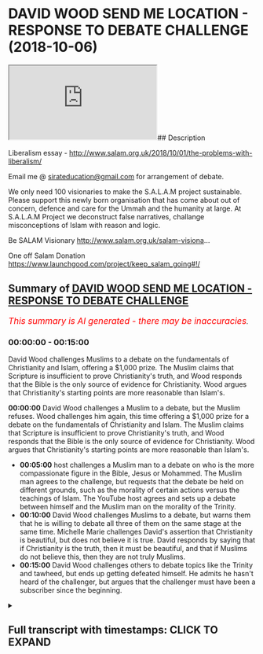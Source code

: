 # DAVID WOOD SEND ME LOCATION - RESPONSE TO DEBATE CHALLENGE (2018-10-06)

<iframe loading='lazy' src='https://www.youtube.com/embed/Hax68VgkjuQ'></iframe>## Description

Liberalism essay - 
http://www.salam.org.uk/2018/10/01/the-problems-with-liberalism/

Email me @ sirateducation@gmail.com for arrangement of debate. 

We only need 100 visionaries to make the S.A.L.A.M project sustainable. Please support this newly born organisation that has come about out of concern, defence and care for the Ummah and the humanity at large. At S.A.L.A.M Project we deconstruct false narratives, challange misconceptions of Islam with reason and logic. 

Be SALAM Visionary 
http://www.salam.org.uk/salam-visiona...

One off Salam Donation
https://www.launchgood.com/project/keep_salam_going#!/

## Summary of [DAVID WOOD SEND ME LOCATION - RESPONSE TO DEBATE CHALLENGE](https://www.youtube.com/watch?v=Hax68VgkjuQ)


*<span style="color:red; font-size:125%">This summary is AI generated - there may be inaccuracies</span>. [](/)*

### <a onclick="modifyYTiframeseektime('0')">00:00:00</a> - <a onclick="modifyYTiframeseektime('900')">00:15:00</a>

David Wood challenges Muslims to a debate on the fundamentals of Christianity and Islam, offering a $1,000 prize. The Muslim claims that Scripture is insufficient to prove Christianity's truth, and Wood responds that the Bible is the only source of evidence for Christianity. Wood argues that Christianity's starting points are more reasonable than Islam's.

**<a onclick="modifyYTiframeseektime('0')">00:00:00</a>** David Wood challenges a Muslim to a debate, but the Muslim refuses. Wood challenges him again, this time offering a $1,000 prize for a debate on the fundamentals of Christianity and Islam. The Muslim claims that Scripture is insufficient to prove Christianity's truth, and Wood responds that the Bible is the only source of evidence for Christianity. Wood argues that Christianity's starting points are more reasonable than Islam's.
* **<a onclick="modifyYTiframeseektime('300')">00:05:00</a>**  host challenges a Muslim man to a debate on who is the more compassionate figure in the Bible, Jesus or Mohammed. The Muslim man agrees to the challenge, but requests that the debate be held on different grounds, such as the morality of certain actions versus the teachings of Islam. The YouTube host agrees and sets up a debate between himself and the Muslim man on the morality of the Trinity.
* **<a onclick="modifyYTiframeseektime('600')">00:10:00</a>** David Wood challenges Muslims to a debate, but warns them that he is willing to debate all three of them on the same stage at the same time. Michelle Marie challenges David's assertion that Christianity is beautiful, but does not believe it is true. David responds by saying that if Christianity is the truth, then it must be beautiful, and that if Muslims do not believe this, then they are not truly Muslims.
* **<a onclick="modifyYTiframeseektime('900')">00:15:00</a>** David Wood challenges others to debate topics like the Trinity and tawheed, but ends up getting defeated himself. He admits he hasn't heard of the challenger, but argues that the challenger must have been a subscriber since the beginning.

<details><summary><h2>Full transcript with timestamps: CLICK TO EXPAND</h2></summary>

<a onclick="modifyYTiframeseektime('0')">0:00:00</a> I give Salam to my people in Bangladesh  
<a onclick="modifyYTiframeseektime('4')">0:00:04</a> Salam to the people of Marrakesh Salam  
<a onclick="modifyYTiframeseektime('8')">0:00:08</a> aleikum I mentor a better care to  
<a onclick="modifyYTiframeseektime('10')">0:00:10</a> brothers and sisters in dear friends  
<a onclick="modifyYTiframeseektime('11')">0:00:11</a> welcome to another episode of the house  
<a onclick="modifyYTiframeseektime('12')">0:00:12</a> show before I start one and praise Allah  
<a onclick="modifyYTiframeseektime('14')">0:00:14</a> subhana WA Ta'ala the most merciful the  
<a onclick="modifyYTiframeseektime('15')">0:00:15</a> most trust all praises glory and  
<a onclick="modifyYTiframeseektime('16')">0:00:16</a> gratitude belongs him for the work that  
<a onclick="modifyYTiframeseektime('17')">0:00:17</a> we do if you can support us with your  
<a onclick="modifyYTiframeseektime('19')">0:00:19</a> dwars  
<a onclick="modifyYTiframeseektime('19')">0:00:19</a> if you have financial means at the link  
<a onclick="modifyYTiframeseektime('21')">0:00:21</a> below whatever you can even share this  
<a onclick="modifyYTiframeseektime('23')">0:00:23</a> video it would mean a lot to us because  
<a onclick="modifyYTiframeseektime('24')">0:00:24</a> then we can bring you these videos not  
<a onclick="modifyYTiframeseektime('25')">0:00:25</a> only that we're gonna be bringing you  
<a onclick="modifyYTiframeseektime('26')">0:00:26</a> some debates so if you guys remember  
<a onclick="modifyYTiframeseektime('29')">0:00:29</a> none in Muhammad's job shadow for the  
<a onclick="modifyYTiframeseektime('30')">0:00:30</a> new show the booth we done a video  
<a onclick="modifyYTiframeseektime('32')">0:00:32</a> reacting to David Wood now David Wood  
<a onclick="modifyYTiframeseektime('35')">0:00:35</a> who is this person cuz we need to  
<a onclick="modifyYTiframeseektime('36')">0:00:36</a> understand the person who is dealing  
<a onclick="modifyYTiframeseektime('37')">0:00:37</a> with you here David Wood is someone I  
<a onclick="modifyYTiframeseektime('39')">0:00:39</a> can clearly say a staunch enemy of Islam  
<a onclick="modifyYTiframeseektime('41')">0:00:41</a> to be frank Accord any different he's  
<a onclick="modifyYTiframeseektime('44')">0:00:44</a> such an enemy that he goes to the levels  
<a onclick="modifyYTiframeseektime('47')">0:00:47</a> of losing his dignity no it is it is  
<a onclick="modifyYTiframeseektime('50')">0:00:50</a> because if someone hates me knowledge if  
<a onclick="modifyYTiframeseektime('53')">0:00:53</a> someone hates someone so much if I can  
<a onclick="modifyYTiframeseektime('54')">0:00:54</a> lose if it causes me to lose my dignity  
<a onclick="modifyYTiframeseektime('57')">0:00:57</a> that means psychologically up here I'm  
<a onclick="modifyYTiframeseektime('59')">0:00:59</a> not trying to do personal attacks at  
<a onclick="modifyYTiframeseektime('60')">0:01:00</a> home and I'm just sayin who is this  
<a onclick="modifyYTiframeseektime('61')">0:01:01</a> person this is a person in another  
<a onclick="modifyYTiframeseektime('63')">0:01:03</a> interview which he claimed that he was a  
<a onclick="modifyYTiframeseektime('66')">0:01:06</a> business this person who wanted to kill  
<a onclick="modifyYTiframeseektime('68')">0:01:08</a> his father and I played the recordings  
<a onclick="modifyYTiframeseektime('70')">0:01:10</a> you can play for yourself you have some  
<a onclick="modifyYTiframeseektime('71')">0:01:11</a> crazy stuff now I decided to kill my dad  
<a onclick="modifyYTiframeseektime('76')">0:01:16</a> and I decided to do it in a brutal  
<a onclick="modifyYTiframeseektime('79')">0:01:19</a> fashion not a not a gunshot or anything  
<a onclick="modifyYTiframeseektime('81')">0:01:21</a> I was gonna do with a hammer when I  
<a onclick="modifyYTiframeseektime('84')">0:01:24</a> walked up to my dad I've got a hammer in  
<a onclick="modifyYTiframeseektime('86')">0:01:26</a> my hand and I hit him in the head seven  
<a onclick="modifyYTiframeseektime('91')">0:01:31</a> or eight times with a ball-peen hammer  
<a onclick="modifyYTiframeseektime('93')">0:01:33</a> and so I thought he was dead and I just  
<a onclick="modifyYTiframeseektime('96')">0:01:36</a> left he was a very problematic person  
<a onclick="modifyYTiframeseektime('98')">0:01:38</a> now in the image that you can see in  
<a onclick="modifyYTiframeseektime('100')">0:01:40</a> front he's dressed up as a woman now the  
<a onclick="modifyYTiframeseektime('102')">0:01:42</a> question that needs to ask is why would  
<a onclick="modifyYTiframeseektime('103')">0:01:43</a> a man dressed up as a woman unless you  
<a onclick="modifyYTiframeseektime('105')">0:01:45</a> want to be a transgender yeah oh like I  
<a onclick="modifyYTiframeseektime('108')">0:01:48</a> said before you've lost your dignity so  
<a onclick="modifyYTiframeseektime('110')">0:01:50</a> words even with such a man and the only  
<a onclick="modifyYTiframeseektime('111')">0:01:51</a> reason we're doing this is to further  
<a onclick="modifyYTiframeseektime('114')">0:01:54</a> expose him that's why now this the  
<a onclick="modifyYTiframeseektime('116')">0:01:56</a> reason we're doing otherwise I'm being  
<a onclick="modifyYTiframeseektime('117')">0:01:57</a> honest I don't believe this person  
<a onclick="modifyYTiframeseektime('119')">0:01:59</a> should even be debated because he has no  
<a onclick="modifyYTiframeseektime('121')">0:02:01</a> dignity there is some Christians that  
<a onclick="modifyYTiframeseektime('123')">0:02:03</a> colorsmart says in the Quran laces are  
<a onclick="modifyYTiframeseektime('124')">0:02:04</a> all Christians are the same so there are  
<a onclick="modifyYTiframeseektime('126')">0:02:06</a> some that I could handle we go to the  
<a onclick="modifyYTiframeseektime('127')">0:02:07</a> pass summit and a good people they talk  
<a onclick="modifyYTiframeseektime('129')">0:02:09</a> to us they want a reason they want to  
<a onclick="modifyYTiframeseektime('130')">0:02:10</a> understand and luck always wanted Isis  
<a onclick="modifyYTiframeseektime('132')">0:02:12</a> come to common terms between you and  
<a onclick="modifyYTiframeseektime('133')">0:02:13</a> them  
<a onclick="modifyYTiframeseektime('133')">0:02:13</a> but this man is not the same and he will  
<a onclick="modifyYTiframeseektime('135')">0:02:15</a> not be treated the same cause we're  
<a onclick="modifyYTiframeseektime('136')">0:02:16</a> gonna be very frank we're not here to  
<a onclick="modifyYTiframeseektime('138')">0:02:18</a> Haywood no no no no no we're here to get  
<a onclick="modifyYTiframeseektime('140')">0:02:20</a> to the point and deal with the matter  
<a onclick="modifyYTiframeseektime('142')">0:02:22</a> head-on  
<a onclick="modifyYTiframeseektime('142')">0:02:22</a> so since we've got a little bit of  
<a onclick="modifyYTiframeseektime('144')">0:02:24</a> understanding who is this person from  
<a onclick="modifyYTiframeseektime('145')">0:02:25</a> the images below he dropped you poor  
<a onclick="modifyYTiframeseektime('147')">0:02:27</a> challenge out to him you said to him  
<a onclick="modifyYTiframeseektime('149')">0:02:29</a> look they litter let's have a debate and  
<a onclick="modifyYTiframeseektime('151')">0:02:31</a> the videos that you reacted to was of  
<a onclick="modifyYTiframeseektime('154')">0:02:34</a> him not being able to answer a question  
<a onclick="modifyYTiframeseektime('156')">0:02:36</a> that he was posed from his religion  
<a onclick="modifyYTiframeseektime('158')">0:02:38</a> regarding a doctrine not side issues not  
<a onclick="modifyYTiframeseektime('161')">0:02:41</a> did Jesus have a yellow hair or blue  
<a onclick="modifyYTiframeseektime('162')">0:02:42</a> hair it was about Jesus dying and being  
<a onclick="modifyYTiframeseektime('165')">0:02:45</a> resurrected what was your challenges on  
<a onclick="modifyYTiframeseektime('168')">0:02:48</a> a reaction video of David Wood reacting  
<a onclick="modifyYTiframeseektime('171')">0:02:51</a> sorry you're answering attempting to  
<a onclick="modifyYTiframeseektime('174')">0:02:54</a> answer a question that was posed by  
<a onclick="modifyYTiframeseektime('175')">0:02:55</a> another Muslim guy in some conference or  
<a onclick="modifyYTiframeseektime('177')">0:02:57</a> some debate that was done and they were  
<a onclick="modifyYTiframeseektime('178')">0:02:58</a> very straightforward questions about the  
<a onclick="modifyYTiframeseektime('180')">0:03:00</a> personhood of Jesus Christ and the  
<a onclick="modifyYTiframeseektime('182')">0:03:02</a> doctrine of the Trinity yeah and what I  
<a onclick="modifyYTiframeseektime('185')">0:03:05</a> found shocking about those videos and  
<a onclick="modifyYTiframeseektime('187')">0:03:07</a> you can obviously refer to the other  
<a onclick="modifyYTiframeseektime('188')">0:03:08</a> videos I've done to see what I'm talking  
<a onclick="modifyYTiframeseektime('189')">0:03:09</a> about  
<a onclick="modifyYTiframeseektime('190')">0:03:10</a> well I found shocking about those videos  
<a onclick="modifyYTiframeseektime('192')">0:03:12</a> is that although the question was  
<a onclick="modifyYTiframeseektime('194')">0:03:14</a> practically very straightforward the  
<a onclick="modifyYTiframeseektime('197')">0:03:17</a> answer was all over the place and my  
<a onclick="modifyYTiframeseektime('201')">0:03:21</a> point there with with reaction to those  
<a onclick="modifyYTiframeseektime('203')">0:03:23</a> videos was that this man who has spent a  
<a onclick="modifyYTiframeseektime('206')">0:03:26</a> whole a jury of his adult life he  
<a onclick="modifyYTiframeseektime('209')">0:03:29</a> attacking Islam when it comes to  
<a onclick="modifyYTiframeseektime('212')">0:03:32</a> answering his own religion or trying to  
<a onclick="modifyYTiframeseektime('215')">0:03:35</a> justify his own religion he's not even  
<a onclick="modifyYTiframeseektime('217')">0:03:37</a> able to do so on a basic fundamental  
<a onclick="modifyYTiframeseektime('219')">0:03:39</a> doctrinal level he Ivan look at the  
<a onclick="modifyYTiframeseektime('222')">0:03:42</a> basics of his religion and make sense of  
<a onclick="modifyYTiframeseektime('224')">0:03:44</a> them okay so we did not show you put  
<a onclick="modifyYTiframeseektime('226')">0:03:46</a> challenge out to me I brought a  
<a onclick="modifyYTiframeseektime('227')">0:03:47</a> challenge out for him to talk about what  
<a onclick="modifyYTiframeseektime('230')">0:03:50</a> the debate question must be about the  
<a onclick="modifyYTiframeseektime('232')">0:03:52</a> fundamentals of both religion why why I  
<a onclick="modifyYTiframeseektime('235')">0:03:55</a> think why comma seats you why  
<a onclick="modifyYTiframeseektime('236')">0:03:56</a> fundamentally in order to prove anything  
<a onclick="modifyYTiframeseektime('239')">0:03:59</a> true or false  
<a onclick="modifyYTiframeseektime('240')">0:04:00</a> yeah we need to look at the first  
<a onclick="modifyYTiframeseektime('242')">0:04:02</a> principles of those things right in  
<a onclick="modifyYTiframeseektime('243')">0:04:03</a> physics and mathematics in philosophy  
<a onclick="modifyYTiframeseektime('246')">0:04:06</a> yeah the premise one of the best ways of  
<a onclick="modifyYTiframeseektime('249')">0:04:09</a> finding out if something is true or  
<a onclick="modifyYTiframeseektime('250')">0:04:10</a> false is what we call arguing from first  
<a onclick="modifyYTiframeseektime('253')">0:04:13</a> principles okay this is one of the best  
<a onclick="modifyYTiframeseektime('255')">0:04:15</a> if not the best way of arguing if not  
<a onclick="modifyYTiframeseektime('258')">0:04:18</a> the best way of ascertaining the truth  
<a onclick="modifyYTiframeseektime('259')">0:04:19</a> okay okay so when we argue from first  
<a onclick="modifyYTiframeseektime('262')">0:04:22</a> principles we look at the assumptions of  
<a onclick="modifyYTiframeseektime('266')">0:04:26</a> said the thing that is being supposed  
<a onclick="modifyYTiframeseektime('268')">0:04:28</a> yeah or that is being put forward okay  
<a onclick="modifyYTiframeseektime('271')">0:04:31</a> in this case I said what are the  
<a onclick="modifyYTiframeseektime('272')">0:04:32</a> assumptions what are the first  
<a onclick="modifyYTiframeseektime('274')">0:04:34</a> principles what are the beginnings what  
<a onclick="modifyYTiframeseektime('276')">0:04:36</a> are the epidemiological roots of  
<a onclick="modifyYTiframeseektime('279')">0:04:39</a> Christianity / Islam in both cases there  
<a onclick="modifyYTiframeseektime('283')">0:04:43</a> are different assumptions on the  
<a onclick="modifyYTiframeseektime('285')">0:04:45</a> personhood of Jesus Christ on God on  
<a onclick="modifyYTiframeseektime('288')">0:04:48</a> these on these key masses here so here  
<a onclick="modifyYTiframeseektime('290')">0:04:50</a> what we should be talking about is what  
<a onclick="modifyYTiframeseektime('293')">0:04:53</a> makes more sense from a rational a  
<a onclick="modifyYTiframeseektime('296')">0:04:56</a> textual and historical perspective does  
<a onclick="modifyYTiframeseektime('300')">0:05:00</a> the Trinity make more sense or does tell  
<a onclick="modifyYTiframeseektime('304')">0:05:04</a> he'd tell how you'd make more sense so  
<a onclick="modifyYTiframeseektime('305')">0:05:05</a> miss you do you see in this look forget  
<a onclick="modifyYTiframeseektime('307')">0:05:07</a> the branches and the leaves let's go to  
<a onclick="modifyYTiframeseektime('309')">0:05:09</a> the moon let's go to the roots yes well  
<a onclick="modifyYTiframeseektime('310')">0:05:10</a> well guess what well guess what yes he's  
<a onclick="modifyYTiframeseektime('312')">0:05:12</a> responded to the so Jesus see if he's up  
<a onclick="modifyYTiframeseektime('316')">0:05:16</a> for the challenge he seems I'm brief  
<a onclick="modifyYTiframeseektime('318')">0:05:18</a> that's it this one is actually not a  
<a onclick="modifyYTiframeseektime('322')">0:05:22</a> question for you but for some reason  
<a onclick="modifyYTiframeseektime('324')">0:05:24</a> that someone wants to post a video about  
<a onclick="modifyYTiframeseektime('325')">0:05:25</a> me because they keep my Twitter lit up  
<a onclick="modifyYTiframeseektime('328')">0:05:28</a> but David did you accept that the  
<a onclick="modifyYTiframeseektime('331')">0:05:31</a> challenge from that Muslim Dawa guy from  
<a onclick="modifyYTiframeseektime('334')">0:05:34</a> speakers corner police confirm or deny  
<a onclick="modifyYTiframeseektime('336')">0:05:36</a> that recently like over the past I don't  
<a onclick="modifyYTiframeseektime('340')">0:05:40</a> know two months there's been a bunch  
<a onclick="modifyYTiframeseektime('342')">0:05:42</a> from speakers corners guys Adnan Rashid  
<a onclick="modifyYTiframeseektime('346')">0:05:46</a> someone names Mohammed a job or  
<a onclick="modifyYTiframeseektime('349')">0:05:49</a> something like that and Ali da Wow  
<a onclick="modifyYTiframeseektime('352')">0:05:52</a> so I've seen those guys now one of those  
<a onclick="modifyYTiframeseektime('355')">0:05:55</a> guys I know I'm non Rashid I know I'm  
<a onclick="modifyYTiframeseektime('357')">0:05:57</a> familiar with in the other two guys  
<a onclick="modifyYTiframeseektime('359')">0:05:59</a> don't worry you're gonna get to know  
<a onclick="modifyYTiframeseektime('361')">0:06:01</a> each other as well don't recall that  
<a onclick="modifyYTiframeseektime('362')">0:06:02</a> we're watching it I may have I don't  
<a onclick="modifyYTiframeseektime('363')">0:06:03</a> know don't recall anything from them but  
<a onclick="modifyYTiframeseektime('367')">0:06:07</a> just to confirm here and you can send  
<a onclick="modifyYTiframeseektime('369')">0:06:09</a> them this video with this you give them  
<a onclick="modifyYTiframeseektime('374')">0:06:14</a> a timestamp so they know when to when to  
<a onclick="modifyYTiframeseektime('377')">0:06:17</a> see this yes I accept their challenge  
<a onclick="modifyYTiframeseektime('381')">0:06:21</a> whether they're a team or he's a  
<a onclick="modifyYTiframeseektime('384')">0:06:24</a> bereavement he's gonna debate the root  
<a onclick="modifyYTiframeseektime('386')">0:06:26</a> of the problem totally the intranet I  
<a onclick="modifyYTiframeseektime('387')">0:06:27</a> believe I believe is it they're talking  
<a onclick="modifyYTiframeseektime('389')">0:06:29</a> like one at a time I'm fine I confirm  
<a onclick="modifyYTiframeseektime('392')">0:06:32</a> that now there are multiple ways they  
<a onclick="modifyYTiframeseektime('394')">0:06:34</a> can do that they can contact a mosque  
<a onclick="modifyYTiframeseektime('395')">0:06:35</a> over here in the u.s. anywhere in the  
<a onclick="modifyYTiframeseektime('398')">0:06:38</a> u.s. I'll show up Salafi mosque  
<a onclick="modifyYTiframeseektime('400')">0:06:40</a> okay I'll be there anywhere he's brave  
<a onclick="modifyYTiframeseektime('403')">0:06:43</a> he's brave any he's brave  
<a onclick="modifyYTiframeseektime('405')">0:06:45</a> I believe he's been except the Cybermen  
<a onclick="modifyYTiframeseektime('408')">0:06:48</a> wherever wherever hopefully if you if  
<a onclick="modifyYTiframeseektime('410')">0:06:50</a> you're it's time for Chris Christian  
<a onclick="modifyYTiframeseektime('411')">0:06:51</a> president allows us in the country it'll  
<a onclick="modifyYTiframeseektime('414')">0:06:54</a> be really good if no we're discussing  
<a onclick="modifyYTiframeseektime('416')">0:06:56</a> you or they can contact the MSA the  
<a onclick="modifyYTiframeseektime('420')">0:07:00</a> Muslim Students Association and there  
<a onclick="modifyYTiframeseektime('422')">0:07:02</a> are tons of Muslim Students associations  
<a onclick="modifyYTiframeseektime('425')">0:07:05</a> at universities across the time this is  
<a onclick="modifyYTiframeseektime('428')">0:07:08</a> if anyone's watching this from the US  
<a onclick="modifyYTiframeseektime('430')">0:07:10</a> and they belong to a Muslim Student  
<a onclick="modifyYTiframeseektime('432')">0:07:12</a> Association yeah all from any message it  
<a onclick="modifyYTiframeseektime('434')">0:07:14</a> in the United States some of your New  
<a onclick="modifyYTiframeseektime('436')">0:07:16</a> York or wherever you want yeah send us  
<a onclick="modifyYTiframeseektime('437')">0:07:17</a> your details you can find for example  
<a onclick="modifyYTiframeseektime('439')">0:07:19</a> our Instagram be the link below all if  
<a onclick="modifyYTiframeseektime('443')">0:07:23</a> not on Instagram you can send us an  
<a onclick="modifyYTiframeseektime('445')">0:07:25</a> email with that information because  
<a onclick="modifyYTiframeseektime('447')">0:07:27</a> we're trying to arrange the day and  
<a onclick="modifyYTiframeseektime('448')">0:07:28</a> obviously myself  
<a onclick="modifyYTiframeseektime('450')">0:07:30</a> he needs to send us an email as well  
<a onclick="modifyYTiframeseektime('451')">0:07:31</a> we'll put the even on the bottom yeah  
<a onclick="modifyYTiframeseektime('453')">0:07:33</a> well the middle but also we're gonna  
<a onclick="modifyYTiframeseektime('455')">0:07:35</a> come to an agreement yet because we  
<a onclick="modifyYTiframeseektime('456')">0:07:36</a> might be him to come here so you know  
<a onclick="modifyYTiframeseektime('458')">0:07:38</a> we'll see mostly let's see what happens  
<a onclick="modifyYTiframeseektime('460')">0:07:40</a> tell them to set up the debates I would  
<a onclick="modifyYTiframeseektime('462')">0:07:42</a> recommend to debates like he's gonna see  
<a onclick="modifyYTiframeseektime('466')">0:07:46</a> the Trinity and Tony this is brain it's  
<a onclick="modifyYTiframeseektime('467')">0:07:47</a> changed a bit he's changed a bit  
<a onclick="modifyYTiframeseektime('468')">0:07:48</a> who was Muhammad and who was Jesus that  
<a onclick="modifyYTiframeseektime('470')">0:07:50</a> way okay maybe the second one he's gonna  
<a onclick="modifyYTiframeseektime('474')">0:07:54</a> debate Trinity and it's nice and those  
<a onclick="modifyYTiframeseektime('477')">0:07:57</a> are two of the main questions okay  
<a onclick="modifyYTiframeseektime('481')">0:08:01</a> wouldn't even put your challenge up did  
<a onclick="modifyYTiframeseektime('483')">0:08:03</a> you see that you want to debate who is  
<a onclick="modifyYTiframeseektime('487')">0:08:07</a> Jesus and who is Muhammad I didn't say  
<a onclick="modifyYTiframeseektime('489')">0:08:09</a> that by the way these don't even make  
<a onclick="modifyYTiframeseektime('491')">0:08:11</a> this unbelievable they don't even make  
<a onclick="modifyYTiframeseektime('492')">0:08:12</a> sense is debate question they make sense  
<a onclick="modifyYTiframeseektime('495')">0:08:15</a> as history lessons very who was Muhammad  
<a onclick="modifyYTiframeseektime('501')">0:08:21</a> Ali who was you Teresa damn what was  
<a onclick="modifyYTiframeseektime('504')">0:08:24</a> what see what where is the contention in  
<a onclick="modifyYTiframeseektime('507')">0:08:27</a> that well how was that going should be  
<a onclick="modifyYTiframeseektime('509')">0:08:29</a> was Jesus God or was is the truth  
<a onclick="modifyYTiframeseektime('512')">0:08:32</a> Trinity Otto hate question mark you know  
<a onclick="modifyYTiframeseektime('515')">0:08:35</a> you know what dice look the person on  
<a onclick="modifyYTiframeseektime('516')">0:08:36</a> his on our left  
<a onclick="modifyYTiframeseektime('517')">0:08:37</a> he's right is a apostate of Islam yeah  
<a onclick="modifyYTiframeseektime('520')">0:08:40</a> okay yes it's like talking to him and be  
<a onclick="modifyYTiframeseektime('522')">0:08:42</a> like look you are suffering from POC  
<a onclick="modifyYTiframeseektime('524')">0:08:44</a> moss post colonial masters order  
<a onclick="modifyYTiframeseektime('526')">0:08:46</a> syndrome yeah which I diagnosed that we  
<a onclick="modifyYTiframeseektime('527')">0:08:47</a> could go with a few X Muslims as well  
<a onclick="modifyYTiframeseektime('529')">0:08:49</a> and me coming to him look we're gonna  
<a onclick="modifyYTiframeseektime('530')">0:08:50</a> talk about Muhammad in Jesus tell me  
<a onclick="modifyYTiframeseektime('532')">0:08:52</a> which one fits your liberal  
<a onclick="modifyYTiframeseektime('534')">0:08:54</a> standards which I'm going to change  
<a onclick="modifyYTiframeseektime('535')">0:08:55</a> later better by the way justice yes I've  
<a onclick="modifyYTiframeseektime('537')">0:08:57</a> written an essay on liberalism which  
<a onclick="modifyYTiframeseektime('539')">0:08:59</a> I'll put in the description box  
<a onclick="modifyYTiframeseektime('540')">0:09:00</a> publications example the UK four-star  
<a onclick="modifyYTiframeseektime('543')">0:09:03</a> public and by the way she Muhammad off  
<a onclick="modifyYTiframeseektime('545')">0:09:05</a> man is also written an essay on page of  
<a onclick="modifyYTiframeseektime('547')">0:09:07</a> I should be so the wife hours are coming  
<a onclick="modifyYTiframeseektime('551')">0:09:11</a> out as well  
<a onclick="modifyYTiframeseektime('551')">0:09:11</a> inshallah brothers sisters that's we do  
<a onclick="modifyYTiframeseektime('553')">0:09:13</a> a mini pillow yeah good so what I'm  
<a onclick="modifyYTiframeseektime('554')">0:09:14</a> trying to see is what he's doing is that  
<a onclick="modifyYTiframeseektime('555')">0:09:15</a> going to a person who's got liberal  
<a onclick="modifyYTiframeseektime('557')">0:09:17</a> values insane look we're gonna tell you  
<a onclick="modifyYTiframeseektime('559')">0:09:19</a> who's the kindest Mohammed or Jesus  
<a onclick="modifyYTiframeseektime('560')">0:09:20</a> Jesus fruit flowers on Fridays and  
<a onclick="modifyYTiframeseektime('562')">0:09:22</a> Saturdays but Muhammad peace be upon him  
<a onclick="modifyYTiframeseektime('564')">0:09:24</a> didn't this is pathetic  
<a onclick="modifyYTiframeseektime('565')">0:09:25</a> I'm not going to choose my my soul I  
<a onclick="modifyYTiframeseektime('568')">0:09:28</a> would not drink a little drop of poison  
<a onclick="modifyYTiframeseektime('570')">0:09:30</a> because you'll harm my body  
<a onclick="modifyYTiframeseektime('571')">0:09:31</a> you think I'm gonna put my soul in the  
<a onclick="modifyYTiframeseektime('572')">0:09:32</a> line because one sounds better than the  
<a onclick="modifyYTiframeseektime('575')">0:09:35</a> other it's irrelevant I want to know  
<a onclick="modifyYTiframeseektime('578')">0:09:38</a> fundamental bases okay earth has its own  
<a onclick="modifyYTiframeseektime('602')">0:10:02</a> is that me and you in the family look  
<a onclick="modifyYTiframeseektime('604')">0:10:04</a> you know if if black for example  
<a onclick="modifyYTiframeseektime('614')">0:10:14</a> McGregor and Cronus fight without a  
<a onclick="modifyYTiframeseektime('615')">0:10:15</a> reaction video yet if Habib knocks him  
<a onclick="modifyYTiframeseektime('618')">0:10:18</a> out we're not going to say that's an  
<a onclick="modifyYTiframeseektime('619')">0:10:19</a> evidence for Islam is the truth it's not  
<a onclick="modifyYTiframeseektime('622')">0:10:22</a> maybe Allah will die but won't shine and  
<a onclick="modifyYTiframeseektime('624')">0:10:24</a> we believe that's gonna happen yeah but  
<a onclick="modifyYTiframeseektime('626')">0:10:26</a> I'm not gonna come and say oh look we've  
<a onclick="modifyYTiframeseektime('627')">0:10:27</a> knocked him out Islam is the truth OCN  
<a onclick="modifyYTiframeseektime('630')">0:10:30</a> okay I saw Allah's on a fish says Allah  
<a onclick="modifyYTiframeseektime('632')">0:10:32</a> come on man these are no arguments that  
<a onclick="modifyYTiframeseektime('633')">0:10:33</a> you use myself and if it makes anyone  
<a onclick="modifyYTiframeseektime('639')">0:10:39</a> feel any better I will debate all three  
<a onclick="modifyYTiframeseektime('641')">0:10:41</a> of them on the same stage at the same  
<a onclick="modifyYTiframeseektime('643')">0:10:43</a> time please please leave instead of  
<a onclick="modifyYTiframeseektime('645')">0:10:45</a> debates in all field was just debate one  
<a onclick="modifyYTiframeseektime('646')">0:10:46</a> of us on the matter of Trinity and  
<a onclick="modifyYTiframeseektime('648')">0:10:48</a> tawheed that's all we won for me not for  
<a onclick="modifyYTiframeseektime('650')">0:10:50</a> you're a brave man you scared us  
<a onclick="modifyYTiframeseektime('667')">0:11:07</a> we're free but we're one so why do I  
<a onclick="modifyYTiframeseektime('674')">0:11:14</a> wanna make you clear to our Christian  
<a onclick="modifyYTiframeseektime('676')">0:11:16</a> friends were watching seriously the only  
<a onclick="modifyYTiframeseektime('677')">0:11:17</a> reason we're doing this last night I'll  
<a onclick="modifyYTiframeseektime('679')">0:11:19</a> be doing this because this guy is  
<a onclick="modifyYTiframeseektime('681')">0:11:21</a> somebody who mocks the Prophet peace be  
<a onclick="modifyYTiframeseektime('682')">0:11:22</a> upon him and we're gonna drop to his  
<a onclick="modifyYTiframeseektime('684')">0:11:24</a> level yeah but the way he's been and you  
<a onclick="modifyYTiframeseektime('686')">0:11:26</a> can see he's dressed up as a woman and  
<a onclick="modifyYTiframeseektime('687')">0:11:27</a> all the stuff he says like come on it's  
<a onclick="modifyYTiframeseektime('690')">0:11:30</a> pathetic you know we can have a new  
<a onclick="modifyYTiframeseektime('691')">0:11:31</a> banter here if we come to the stage meet  
<a onclick="modifyYTiframeseektime('692')">0:11:32</a> you understand in the sheet if it says  
<a onclick="modifyYTiframeseektime('694')">0:11:34</a> this free of y'all say no there's one of  
<a onclick="modifyYTiframeseektime('695')">0:11:35</a> us and then we go step further  
<a onclick="modifyYTiframeseektime('703')">0:11:43</a> yes I don't know how I can say it any  
<a onclick="modifyYTiframeseektime('707')">0:11:47</a> more clearly than that ladies and  
<a onclick="modifyYTiframeseektime('708')">0:11:48</a> gentlemen I've been affirming that I'm  
<a onclick="modifyYTiframeseektime('710')">0:11:50</a> willing to debate all day long and  
<a onclick="modifyYTiframeseektime('712')">0:11:52</a> multiple times over the past month so  
<a onclick="modifyYTiframeseektime('715')">0:11:55</a> anyone who asks go ahead and send them  
<a onclick="modifyYTiframeseektime('718')">0:11:58</a> back to that little clip right there yes  
<a onclick="modifyYTiframeseektime('719')">0:11:59</a> the answer is yes do you know what yes  
<a onclick="modifyYTiframeseektime('723')">0:12:03</a> to do now he has to sudden he has to  
<a onclick="modifyYTiframeseektime('724')">0:12:04</a> make a video yeah put my name in the  
<a onclick="modifyYTiframeseektime('726')">0:12:06</a> title yeah with your time and your place  
<a onclick="modifyYTiframeseektime('729')">0:12:09</a> like a beep says just send me location  
<a onclick="modifyYTiframeseektime('733')">0:12:13</a> just send me location all right okay we  
<a onclick="modifyYTiframeseektime('741')">0:12:21</a> have a question here from Michelle Marie  
<a onclick="modifyYTiframeseektime('746')">0:12:26</a> David asked him why he thinks  
<a onclick="modifyYTiframeseektime('748')">0:12:28</a> Christianity is beautiful but doesn't  
<a onclick="modifyYTiframeseektime('750')">0:12:30</a> believe it's the truth and just from a  
<a onclick="modifyYTiframeseektime('753')">0:12:33</a> from a philosophical note something can  
<a onclick="modifyYTiframeseektime('755')">0:12:35</a> be beautiful without without being true  
<a onclick="modifyYTiframeseektime('757')">0:12:37</a> right like like if that's being stately  
<a onclick="modifyYTiframeseektime('760')">0:12:40</a> I'm interested in that because you know  
<a onclick="modifyYTiframeseektime('762')">0:12:42</a> he's hitting out a true principle here  
<a onclick="modifyYTiframeseektime('764')">0:12:44</a> by the way I think company if you sit  
<a onclick="modifyYTiframeseektime('765')">0:12:45</a> down it's good I'm happy that he said  
<a onclick="modifyYTiframeseektime('767')">0:12:47</a> that because what it is is it shows the  
<a onclick="modifyYTiframeseektime('770')">0:12:50</a> he owns us he understands the difference  
<a onclick="modifyYTiframeseektime('771')">0:12:51</a> between aesthetic value judgment okay  
<a onclick="modifyYTiframeseektime('774')">0:12:54</a> which means looking at something and  
<a onclick="modifyYTiframeseektime('776')">0:12:56</a> deciding whether you think subjectively  
<a onclick="modifyYTiframeseektime('778')">0:12:58</a> is beautiful or not beautiful so so  
<a onclick="modifyYTiframeseektime('780')">0:13:00</a> laughter beauty is not an eye of the  
<a onclick="modifyYTiframeseektime('782')">0:13:02</a> beholder no everyone's gonna think  
<a onclick="modifyYTiframeseektime('783')">0:13:03</a> everything is beauty beautiful at the  
<a onclick="modifyYTiframeseektime('785')">0:13:05</a> same level right and that's why we  
<a onclick="modifyYTiframeseektime('788')">0:13:08</a> choose different maritals houses yeah  
<a onclick="modifyYTiframeseektime('790')">0:13:10</a> whatever may be right but what I'm  
<a onclick="modifyYTiframeseektime('791')">0:13:11</a> saying is that this is very important it  
<a onclick="modifyYTiframeseektime('793')">0:13:13</a> was it for me and you're just you two  
<a onclick="modifyYTiframeseektime('797')">0:13:17</a> what I was gonna say is this this is  
<a onclick="modifyYTiframeseektime('801')">0:13:21</a> very important because if you look at a  
<a onclick="modifyYTiframeseektime('802')">0:13:22</a> lot of his polemic yeah and all these  
<a onclick="modifyYTiframeseektime('804')">0:13:24</a> websites that talk about Islam and try  
<a onclick="modifyYTiframeseektime('806')">0:13:26</a> and answer Islam and these things yeah  
<a onclick="modifyYTiframeseektime('807')">0:13:27</a> when you look at their polemics their  
<a onclick="modifyYTiframeseektime('809')">0:13:29</a> polemics is this the argument is really  
<a onclick="modifyYTiframeseektime('811')">0:13:31</a> as follows yeah Aslam is violent yeah  
<a onclick="modifyYTiframeseektime('814')">0:13:34</a> therefore Islam is not the truth all  
<a onclick="modifyYTiframeseektime('817')">0:13:37</a> right if that's the argument then what  
<a onclick="modifyYTiframeseektime('818')">0:13:38</a> you're really appealing to is an  
<a onclick="modifyYTiframeseektime('820')">0:13:40</a> aesthetic value level always trying to  
<a onclick="modifyYTiframeseektime('822')">0:13:42</a> say that if you don't like violence  
<a onclick="modifyYTiframeseektime('824')">0:13:44</a> yeah you will not like Islam mm-hmm and  
<a onclick="modifyYTiframeseektime('826')">0:13:46</a> if you don't like Islam Islam is not  
<a onclick="modifyYTiframeseektime('828')">0:13:48</a> true exactly now really and truly as you  
<a onclick="modifyYTiframeseektime('831')">0:13:51</a> know yourself that does not indicate  
<a onclick="modifyYTiframeseektime('833')">0:13:53</a> truthfulness or falsity is that that  
<a onclick="modifyYTiframeseektime('836')">0:13:56</a> does not even if you're let's say for  
<a onclick="modifyYTiframeseektime('838')">0:13:58</a> the sake of argument right yeah you're  
<a onclick="modifyYTiframeseektime('840')">0:14:00</a> right yeah Islam has violence and all  
<a onclick="modifyYTiframeseektime('842')">0:14:02</a> these things absolutely no problem yeah  
<a onclick="modifyYTiframeseektime('845')">0:14:05</a> and it does have some violence yeah and  
<a onclick="modifyYTiframeseektime('847')">0:14:07</a> we're not saying that but the way he  
<a onclick="modifyYTiframeseektime('849')">0:14:09</a> represents it's not correct so for the  
<a onclick="modifyYTiframeseektime('852')">0:14:12</a> sake of argument the way you represent  
<a onclick="modifyYTiframeseektime('853')">0:14:13</a> it is true as well yeah yeah even if  
<a onclick="modifyYTiframeseektime('856')">0:14:16</a> that is the case it does not indicate  
<a onclick="modifyYTiframeseektime('857')">0:14:17</a> the falsehood exactly my point he knows  
<a onclick="modifyYTiframeseektime('861')">0:14:21</a> that he knows on a philosophical level  
<a onclick="modifyYTiframeseektime('862')">0:14:22</a> it's it's like you know what it seems  
<a onclick="modifyYTiframeseektime('863')">0:14:23</a> when they took him because this question  
<a onclick="modifyYTiframeseektime('865')">0:14:25</a> is to him this guy one is right here cuz  
<a onclick="modifyYTiframeseektime('866')">0:14:26</a> he said no Christians do so the lady  
<a onclick="modifyYTiframeseektime('868')">0:14:28</a> seen if you spew - why don't you become  
<a onclick="modifyYTiframeseektime('869')">0:14:29</a> a Christian oh yeah  
<a onclick="modifyYTiframeseektime('871')">0:14:31</a> so he is and he's basically gonna say  
<a onclick="modifyYTiframeseektime('872')">0:14:32</a> look I find it beautiful it's not the  
<a onclick="modifyYTiframeseektime('874')">0:14:34</a> truth I don't believe it yeah what is  
<a onclick="modifyYTiframeseektime('876')">0:14:36</a> seems with a lot of Christians is that  
<a onclick="modifyYTiframeseektime('878')">0:14:38</a> they won't got to be how they wanting to  
<a onclick="modifyYTiframeseektime('880')">0:14:40</a> be look if something is the truth if is  
<a onclick="modifyYTiframeseektime('882')">0:14:42</a> the Christianity is the truth and in  
<a onclick="modifyYTiframeseektime('884')">0:14:44</a> Christianity the God Almighty says every  
<a onclick="modifyYTiframeseektime('886')">0:14:46</a> first day Ali you're gonna climb up a  
<a onclick="modifyYTiframeseektime('887')">0:14:47</a> tree stay there for 20 minutes eat a red  
<a onclick="modifyYTiframeseektime('889')">0:14:49</a> apple come down and sleep I'm gonna do  
<a onclick="modifyYTiframeseektime('891')">0:14:51</a> it it's the truth I'm not gonna say I  
<a onclick="modifyYTiframeseektime('893')">0:14:53</a> don't want it it doesn't sound right to  
<a onclick="modifyYTiframeseektime('895')">0:14:55</a> me I don't like it it's irrelevant this  
<a onclick="modifyYTiframeseektime('898')">0:14:58</a> is the point what the reason why Muslims  
<a onclick="modifyYTiframeseektime('900')">0:15:00</a> do what they do where there is some  
<a onclick="modifyYTiframeseektime('902')">0:15:02</a> woman putting on a high job or a man  
<a onclick="modifyYTiframeseektime('903')">0:15:03</a> sporting a beard or doing whatever it  
<a onclick="modifyYTiframeseektime('905')">0:15:05</a> may be here it's because when you come  
<a onclick="modifyYTiframeseektime('907')">0:15:07</a> to accept the authority of is Latin yet  
<a onclick="modifyYTiframeseektime('909')">0:15:09</a> and the authority of tawheed Allah being  
<a onclick="modifyYTiframeseektime('912')">0:15:12</a> the one goodness that is commanding yes  
<a onclick="modifyYTiframeseektime('914')">0:15:14</a> the injunctions that are found in the  
<a onclick="modifyYTiframeseektime('915')">0:15:15</a> Quran and it's the truth and we can  
<a onclick="modifyYTiframeseektime('918')">0:15:18</a> rationalize that right then it makes  
<a onclick="modifyYTiframeseektime('921')">0:15:21</a> sense to follow those Commandments and  
<a onclick="modifyYTiframeseektime('923')">0:15:23</a> injunctions because that is the old  
<a onclick="modifyYTiframeseektime('925')">0:15:25</a> perfect truth if you learned Rania for  
<a onclick="modifyYTiframeseektime('926')">0:15:26</a> example on a practical level when people  
<a onclick="modifyYTiframeseektime('928')">0:15:28</a> go to doctors  
<a onclick="modifyYTiframeseektime('929')">0:15:29</a> they go to doctors because they trust  
<a onclick="modifyYTiframeseektime('931')">0:15:31</a> the authority of the doctor hmm I didn't  
<a onclick="modifyYTiframeseektime('933')">0:15:33</a> know that this person is qualified that  
<a onclick="modifyYTiframeseektime('934')">0:15:34</a> they're specialists in their field yeah  
<a onclick="modifyYTiframeseektime('936')">0:15:36</a> and therefore they so the point is this  
<a onclick="modifyYTiframeseektime('937')">0:15:37</a> rather than once as you said looking at  
<a onclick="modifyYTiframeseektime('940')">0:15:40</a> the branches of the tree right looking  
<a onclick="modifyYTiframeseektime('943')">0:15:43</a> at the prescriptions the injunctions and  
<a onclick="modifyYTiframeseektime('945')">0:15:45</a> deciding yeah yes by a sociological  
<a onclick="modifyYTiframeseektime('948')">0:15:48</a> analogy which is sometimes a very  
<a onclick="modifyYTiframeseektime('951')">0:15:51</a> sometimes a very weak logical way of  
<a onclick="modifyYTiframeseektime('952')">0:15:52</a> deducing things now okay this is not in  
<a onclick="modifyYTiframeseektime('955')">0:15:55</a> line with post-enlightenment idea  
<a onclick="modifyYTiframeseektime('957')">0:15:57</a> exactly and applying but therefore the  
<a onclick="modifyYTiframeseektime('960')">0:16:00</a> fallacies of present ism yeah yes this  
<a onclick="modifyYTiframeseektime('963')">0:16:03</a> is not in line this is not in line with  
<a onclick="modifyYTiframeseektime('965')">0:16:05</a> liberal values and this is not it's  
<a onclick="modifyYTiframeseektime('967')">0:16:07</a> something I'll do in the essay yeah that  
<a onclick="modifyYTiframeseektime('969')">0:16:09</a> we could would come to a conclusion if  
<a onclick="modifyYTiframeseektime('971')">0:16:11</a> this is true this is false  
<a onclick="modifyYTiframeseektime('972')">0:16:12</a> hmm this is of course a weak way of  
<a onclick="modifyYTiframeseektime('976')">0:16:16</a> finding out what is true my sauce and  
<a onclick="modifyYTiframeseektime('978')">0:16:18</a> I'll repeat what I said before the best  
<a onclick="modifyYTiframeseektime('980')">0:16:20</a> way of finding out if something is true  
<a onclick="modifyYTiframeseektime('982')">0:16:22</a> or false is by arguing from first  
<a onclick="modifyYTiframeseektime('985')">0:16:25</a> principles from a logical perspective  
<a onclick="modifyYTiframeseektime('986')">0:16:26</a> and what which is which is the roots the  
<a onclick="modifyYTiframeseektime('989')">0:16:29</a> roots of it trillion and tawheed I'm  
<a onclick="modifyYTiframeseektime('991')">0:16:31</a> going to end on this I found them he  
<a onclick="modifyYTiframeseektime('994')">0:16:34</a> just shot himself in the foot right he's  
<a onclick="modifyYTiframeseektime('996')">0:16:36</a> just answered a question where he's seen  
<a onclick="modifyYTiframeseektime('997')">0:16:37</a> just because something is beautiful  
<a onclick="modifyYTiframeseektime('999')">0:16:39</a> doesn't make it truth yeah I'm beauty is  
<a onclick="modifyYTiframeseektime('1001')">0:16:41</a> subjective right hold on a second and  
<a onclick="modifyYTiframeseektime('1002')">0:16:42</a> then he said he wants to debate Prophet  
<a onclick="modifyYTiframeseektime('1004')">0:16:44</a> Muhammad and Jesus  
<a onclick="modifyYTiframeseektime('1005')">0:16:45</a> what's it gonna debate on what's he  
<a onclick="modifyYTiframeseektime('1007')">0:16:47</a> gonna try to prove him there which one  
<a onclick="modifyYTiframeseektime('1009')">0:16:49</a> is more moral hold on a second you just  
<a onclick="modifyYTiframeseektime('1012')">0:16:52</a> defeated your whole purpose you have no  
<a onclick="modifyYTiframeseektime('1013')">0:16:53</a> choice but to debate the Trinity and  
<a onclick="modifyYTiframeseektime('1015')">0:16:55</a> tawheed David would I think it's night  
<a onclick="modifyYTiframeseektime('1017')">0:16:57</a> night for you I genuinely this time it's  
<a onclick="modifyYTiframeseektime('1019')">0:16:59</a> night night for you and in other words I  
<a onclick="modifyYTiframeseektime('1021')">0:17:01</a> do  
<a onclick="modifyYTiframeseektime('1021')">0:17:01</a> Vanessa yeah and please don't twist he  
<a onclick="modifyYTiframeseektime('1023')">0:17:03</a> said they'd given me ten friends no we  
<a onclick="modifyYTiframeseektime('1025')">0:17:05</a> mean literally intellectual janessa you  
<a onclick="modifyYTiframeseektime('1027')">0:17:07</a> heard those words maybe speakers corner  
<a onclick="modifyYTiframeseektime('1029')">0:17:09</a> you probably subscribe to me I know  
<a onclick="modifyYTiframeseektime('1030')">0:17:10</a> you're following me research taught me  
<a onclick="modifyYTiframeseektime('1032')">0:17:12</a> Dow well it means a nerve there yeah cuz  
<a onclick="modifyYTiframeseektime('1034')">0:17:14</a> I've caught they have one with my Dawa  
<a onclick="modifyYTiframeseektime('1035')">0:17:15</a> but anyways but when the sis's if you're  
<a onclick="modifyYTiframeseektime('1037')">0:17:17</a> watching this that's it ask you don't  
<a onclick="modifyYTiframeseektime('1039')">0:17:19</a> know you know why I said that Wow Wow  
<a onclick="modifyYTiframeseektime('1041')">0:17:21</a> because you know you're he must have  
<a onclick="modifyYTiframeseektime('1044')">0:17:24</a> been he must have been all right no no  
<a onclick="modifyYTiframeseektime('1046')">0:17:26</a> no he must have been a subscriber since  
<a onclick="modifyYTiframeseektime('1049')">0:17:29</a> the very beginning he and that's when I  
<a onclick="modifyYTiframeseektime('1050')">0:17:30</a> studied you started this guy's thought  
<a onclick="modifyYTiframeseektime('1053')">0:17:33</a> one day one you a quote Dawa so he's  
<a onclick="modifyYTiframeseektime('1056')">0:17:36</a> been a fan from day one three years ago  
<a onclick="modifyYTiframeseektime('1057')">0:17:37</a> yes yes that's why your email is done  
<a onclick="modifyYTiframeseektime('1060')">0:17:40</a> yes exactly so you  
<a onclick="modifyYTiframeseektime('1063')">0:17:43</a> never heard of you he's never heard of  
<a onclick="modifyYTiframeseektime('1065')">0:17:45</a> you yet but the guy he's using dawa i  
<a onclick="modifyYTiframeseektime('1068')">0:17:48</a> need our I'm not yes yo so he must have  
<a onclick="modifyYTiframeseektime('1071')">0:17:51</a> been there from the beginning I don't  
<a onclick="modifyYTiframeseektime('1073')">0:17:53</a> know it looks like you and him with my  
<a onclick="modifyYTiframeseektime('1074')">0:17:54</a> friends from Dave Thomas is this share  
<a onclick="modifyYTiframeseektime('1077')">0:17:57</a> this video with him we're ready America  
<a onclick="modifyYTiframeseektime('1079')">0:17:59</a> Australia Mars Neptune as long as we  
<a onclick="modifyYTiframeseektime('1081')">0:18:01</a> have oxygen and he was a beta send us  
<a onclick="modifyYTiframeseektime('1083')">0:18:03</a> location give us location better care to  
</details>